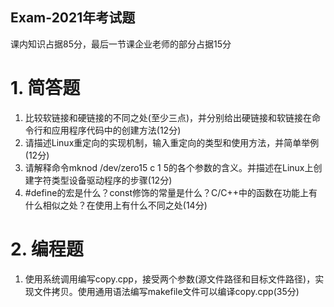 Exam-2021年考试题
---
课内知识占据85分，最后一节课企业老师的部分占据15分

# 1. 简答题
1. 比较软链接和硬链接的不同之处(至少三点)，并分别给出硬链接和软链接在命令行和应用程序代码中的创建方法(12分)
2. 请描述Linux重定向的实现机制，输入重定向的类型和使用方法，并简单举例(12分)
3. 请解释命令mknod /dev/zero15 c 1 5的各个参数的含义。并描述在Linux上创建字符类型设备驱动程序的步骤(12分)
4. #define的宏是什么？const修饰的常量是什么？C/C++中的函数在功能上有什么相似之处？在使用上有什么不同之处(14分)

# 2. 编程题
1. 使用系统调用编写copy.cpp，接受两个参数(源文件路径和目标文件路径)，实现文件拷贝。使用通用语法编写makefile文件可以编译copy.cpp(35分)

